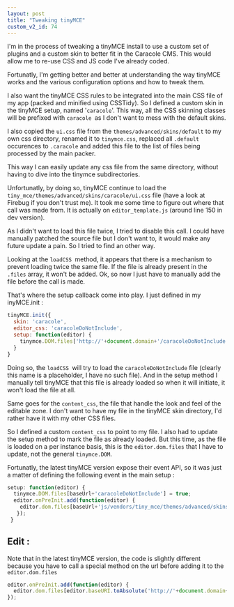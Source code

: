 ```yaml
---
layout: post
title: "Tweaking tinyMCE"
custom_v2_id: 74
---
```


I'm in the process of tweaking a tinyMCE install to use a custom set of
plugins and a custom skin to better fit in the Caracole CMS. This would allow
me to re-use CSS and JS code I've already coded.

Fortunatly, I'm getting better and better at understanding the way tinyMCE
works and the various configuration options and how to tweak them.

I also want the tinyMCE CSS rules to be integrated into the main CSS file of
my app (packed and minified using CSSTidy). So I defined a custom skin in the
tinyMCE setup, named '`caracole`'. This way, all the CSS skinning classes will
be prefixed with `caracole `as I don't want to mess with the default skins.

I also copied the `ui.css` file from the `themes/advanced/skins/default` to my
own css directory, renamed it to `tinymce.css`, replaced all `.default`
occurences to `.caracole` and added this file to the list of files being
processed by the main packer.

This way I can easily update any css file from the same directory, without
having to dive into the tinymce subdirectories.

Unfortunatly, by doing so, tinyMCE continue to load the
`tiny_mce/themes/advanced/skins/caracole/ui.css` file (have a look at Firebug
if you don't trust me). It took me some time to figure out where that call was
made from. It is actually on `editor_template.js` (around line 150 in dev
version).

As I didn't want to load this file twice, I tried to disable this call. I
could have manually patched the source file but I don't want to, it would make
any future update a pain. So I tried to find an other way.

Looking at the `loadCSS `method, it appears that there is a mechanism to
prevent loading twice the same file. If the file is already present in the
`.files` array, it won't be added. Ok, so now I just have to manually add the
file before the call is made.

That's where the setup callback come into play. I just defined in my
inyMCE.init :


```js
tinyMCE.init({
  skin: 'caracole',
  editor_css: 'caracoleDoNotInclude',
  setup: function(editor) {
    tinymce.DOM.files['http://'+document.domain+'/caracoleDoNotInclude'] = true;
  }
}
```

Doing so, the `loadCSS `will try to load the `caracoleDoNotInclude` file
(clearly this name is a placeholder, I have no such file). And in the setup
method I manually tell tinyMCE that this file is already loaded so when it
will initiate, it won't load the file at all.

Same goes for the `content_css`, the file that handle the look and feel of the
editable zone. I don't want to have my file in the tinyMCE skin directory, I'd
rather have it with my other CSS files.

So I defined a custom `content_css` to point to my file. I also had to update
the setup method to mark the file as already loaded. But this time, as the
file is loaded on a per instance basis, this is the `editor.dom.files` that I
have to update, not the general `tinymce.DOM`.

Fortunatly, the latest tinyMCE version expose their event API, so it was just
a matter of defining the following event in the main setup :


```js
setup: function(editor) {
  tinymce.DOM.files[baseUrl+'caracoleDoNotInclude'] = true;
  editor.onPreInit.add(function(editor) {
    editor.dom.files[baseUrl+'js/vendors/tiny_mce/themes/advanced/skins/caracole/content.css'] = true;
   });
 }
```

## Edit :

Note that in the latest tinyMCE version, the code is slightly different
because you have to call a special method on the url before adding it to the
`editor.dom.files`


```js
editor.onPreInit.add(function(editor) {
  editor.dom.files[editor.baseURI.toAbsolute('http://'+document.domain+'/js/vendors/tiny_mce/themes/advanced/skins/caracole/content.css')] = true;
});
```
